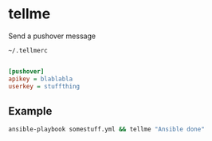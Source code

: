 tellme
======

Send a pushover message

`~/.tellmerc`
```ini

[pushover]
apikey = blablabla
userkey = stuffthing
```

## Example

```sh
ansible-playbook somestuff.yml && tellme "Ansible done"
```
